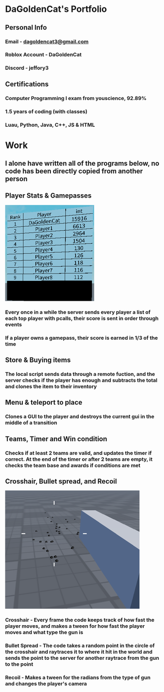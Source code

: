 # DaGoldenCat's Portfolio
## Personal Info
### Email - dagoldencat3@gmail.com
### Roblox Account - DaGoldenCat
### Discord - jeffory3
## Certifications
### Computer Programming I exam from youscience, 92.89%
### 1.5 years of coding (with classes)
### Luau, Python, Java, C++, JS & HTML
# Work
## I alone have written all of the programs below, no code has been directly copied from another person
## Player Stats & Gamepasses
![Running App](https://github.com/DaGoldenCat/Roblox/blob/2df32bb13fc6b4884561f5b54f73f3cf9ebbaa1c/Pictures/Player%20Stats.png?raw=true)
### Every once in a while the server sends every player a list of each top player with pcalls, their score is sent in order through events
### If a player owns a gamepass, their score is earned in 1/3 of the time
## Store & Buying items
### The local script sends data through a remote fuction, and the server checks if the player has enough and subtracts the total and clones the item to their inventory
## Menu & teleport to place
### Clones a GUI to the player and destroys the current gui in the middle of a transition
## Teams, Timer and Win condition
### Checks if at least 2 teams are valid, and updates the timer if correct. At the end of the timer or after 2 teams are empty, it checks the team base and awards if conditions are met
## Crosshair, Bullet spread, and Recoil
![Running App](https://github.com/DaGoldenCat/Roblox/blob/74c02957c7e4735221dfa3c4a5d6b0e12405fd27/Pictures/Shotgun%20Spread.png?raw=true)
### Crosshair - Every frame the code keeps track of how fast the player moves, and makes a tween for how fast the player moves and what type the gun is
### Bullet Spread - The code takes a random point in the circle of the crosshair and raytraces it to where it hit in the world and sends the point to the server for another raytrace from the gun to the point
### Recoil - Makes a tween for the radians from the type of gun and changes the player's camera
